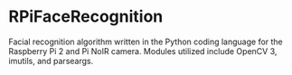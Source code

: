 # RPiFaceRecognition
Facial recognition algorithm written in the Python coding language for the Raspberry Pi 2 and Pi NoIR camera. Modules utilized include OpenCV 3, imutils, and parseargs.
